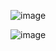 ![image](https://user-images.githubusercontent.com/1047696/148427307-a2e08155-406b-494c-b448-97dc7847f8da.png)

![image](https://user-images.githubusercontent.com/1047696/226983602-e10c2e34-ee50-422e-815b-8494ea257ffa.png)
